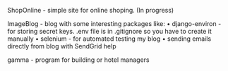 ShopOnline - simple site for online shoping. (In progress)


ImageBlog - blog with some interesting packages like:
    • django-environ - for storing secret keys. .env file is in .gitignore so you have to create it manually 
    • selenium - for automated testing my blog
    • sending emails directly from blog with SendGrid help


gamma - program for building or hotel managers
